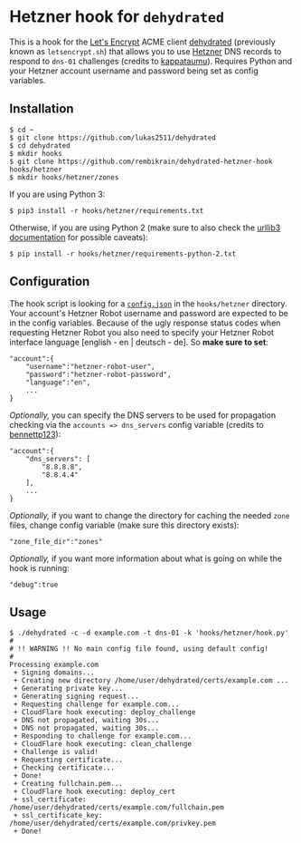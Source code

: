 # Hetzner hook for `dehydrated`

This is a hook for the [Let's Encrypt](https://letsencrypt.org/) ACME client [dehydrated](https://github.com/lukas2511/dehydrated) (previously known as `letsencrypt.sh`) that allows you to use [Hetzner](https://www.hetzner.de/us/hosting/domain/registrationrobot) DNS records to respond to `dns-01` challenges (credits to [kappataumu](https://github.com/kappataumu/letsencrypt-cloudflare-hook)). Requires Python and your Hetzner account username and password being set as config variables.

## Installation

```
$ cd ~
$ git clone https://github.com/lukas2511/dehydrated
$ cd dehydrated
$ mkdir hooks
$ git clone https://github.com/rembikrain/dehydrated-hetzner-hook hooks/hetzner
$ mkdir hooks/hetzner/zones
```

If you are using Python 3:
```
$ pip3 install -r hooks/hetzner/requirements.txt
```

Otherwise, if you are using Python 2 (make sure to also check the [urllib3 documentation](http://urllib3.readthedocs.org/en/latest/security.html#installing-urllib3-with-sni-support-and-certificates) for possible caveats):

```
$ pip install -r hooks/hetzner/requirements-python-2.txt
```


## Configuration
The hook script is looking for a [`config.json`](https://github.com/rembik/dehydrated-hetzner-hook/blob/master/config.json) in the `hooks/hetzner` directory.
Your account's Hetzner Robot username and password are expected to be in the config variables. Because of the ugly response status codes when requesting Hetzner Robot you also need to specify your Hetzner Robot interface language [english - en | deutsch - de]. So **make sure to set**:

```
"account":{
    "username":"hetzner-robot-user",
    "password":"hetzner-robot-password",
    "language":"en",
    ...
}
```

*Optionally,* you can specify the DNS servers to be used for propagation checking via the `accounts => dns_servers` config variable (credits to [bennettp123](https://github.com/bennettp123)):

```
"account":{
    "dns_servers": [
        "8.8.8.8",
        "8.8.4.4"
    ],
    ...
}
```

*Optionally,* if you want to change the directory for caching the needed `zone` files, change config variable (make sure this directory exists):
 
```
"zone_file_dir":"zones"
```

*Optionally,* if you want more information about what is going on while the hook is running:

```
"debug":true
```

## Usage

```
$ ./dehydrated -c -d example.com -t dns-01 -k 'hooks/hetzner/hook.py'
#
# !! WARNING !! No main config file found, using default config!
#
Processing example.com
 + Signing domains...
 + Creating new directory /home/user/dehydrated/certs/example.com ...
 + Generating private key...
 + Generating signing request...
 + Requesting challenge for example.com...
 + CloudFlare hook executing: deploy_challenge
 + DNS not propagated, waiting 30s...
 + DNS not propagated, waiting 30s...
 + Responding to challenge for example.com...
 + CloudFlare hook executing: clean_challenge
 + Challenge is valid!
 + Requesting certificate...
 + Checking certificate...
 + Done!
 + Creating fullchain.pem...
 + CloudFlare hook executing: deploy_cert
 + ssl_certificate: /home/user/dehydrated/certs/example.com/fullchain.pem
 + ssl_certificate_key: /home/user/dehydrated/certs/example.com/privkey.pem
 + Done!
```


